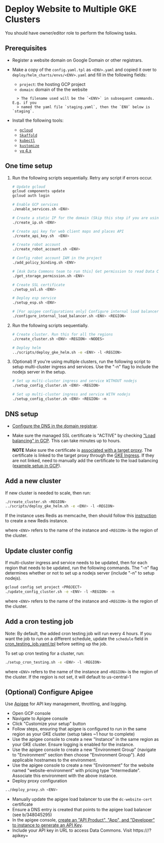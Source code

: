 # Deploy Website to Multiple GKE Clusters

You should have owner/editor role to perform the following tasks.

## Prerequisites

- Register a website domain on Google Domain or other registrars.

- Make a copy of the `config.yaml.tpl` as `<ENV>.yaml` and copied it over to
  `deploy/helm_charts/envs/<ENV>.yaml` and fill in the following fields:

  - `project`: the hosting GCP project
  - `domain`: domain of the the website

  ```text
    > The filename used will be the `<ENV>` in subsequent commands. E.g. if you
    > named the yaml file `staging.yaml`, then the `ENV` below is `staging`.
  ```

- Install the following tools:

  - [`gcloud`](https://cloud.google.com/sdk/docs/install)
  - [`Skaffold`](https://skaffold.dev/docs/install/)
  - [`kubectl`](https://kubernetes.io/docs/tasks/tools/install-kubectl/)
  - [`kustomize`](https://kustomize.io/)
  - [`yq` 4.x](https://github.com/mikefarah/yq#install)

## One time setup

1. Run the following scripts sequentially. Retry any script if errors occur.

   ```bash
   # Update gcloud
   gcloud components update
   gcloud auth login

   # Enable GCP services
   ./enable_services.sh <ENV>

   # Create a static IP for the domain (Skip this step if you are using apigee proxy)
   ./create_ip.sh <ENV>

   # Create api key for web client maps and places API
   ./create_api_key.sh  <ENV>

   # Create robot account
   ./create_robot_account.sh <ENV>

   # Config robot account IAM in the project
   ./add_policy_binding.sh <ENV>

   # [Ask Data Commons team to run this] Get permission to read Data Commons data
   ./get_storage_permission.sh <ENV>

   # Create SSL certificate
   ./setup_ssl.sh <ENV>

   # Deploy esp service
   ./setup_esp.sh <ENV>

   # [For apigee configurations only] Configure internal load balancer network and dns settings
   ./configure_internal_load_balancer.sh <ENV> <REGION>
   ```

1. Run the following scripts sequentially.

   ```bash
   # Create cluster. Run this for all the regions
   ./create_cluster.sh <ENV> <REGION> <NODES>

   # Deploy helm
   ../scripts/deploy_gke_helm.sh -e <ENV> -l <REGION>
   ```

1. (Optional) If you're using multiple clusters, run the following script to
   setup multi-cluster ingress and services. Use the "-n" flag to include the nodejs server in the setup.

   ```bash
   # Set up multi-cluster ingress and service WITHOUT nodejs
   ./setup_config_cluster.sh <ENV> <REGION>

   # Set up multi-cluster ingress and service WITH nodejs
   ./setup_config_cluster.sh <ENV> <REGION> -n
   ```

## DNS setup

- [Configure the DNS in the domain
  registrar](https://cloud.google.com/load-balancing/docs/ssl-certificates/google-managed-certs#update-dns).

- Make sure the managed SSL certificate is "ACTIVE" by checking ["Load
  balancing" in
  GCP](https://pantheon.corp.google.com/net-services/loadbalancing/advanced/sslCertificates/list?project=<PROJECT_ID>&sslCertificateTablesize=50).
  This can take minutes up to hours.

  **NOTE** Make sure the certificate is [associated with a target
  proxy](https://cloud.google.com/load-balancing/docs/ssl-certificates/troubleshooting#certificate-managed-status).
  The certificate is linked to the target proxy through the [GKE
  Ingress](mci.yaml.tpl). If they are not linked, need to manually add the
  certificate to the load balancing ([example setup in GCP](ssl.png)).

## Add a new cluster

If new cluster is needed to scale, then run:

```bash
./create_cluster.sh <REGION>
../scripts/deploy_gke_helm.sh -e <ENV> -l <REGION>
```

If the instance uses Redis as memcache, then should follow this [instruction](../docs/redis.md)
to create a new Redis instance.

where `<ENV>` refers to the name of the instance and `<REGION>` is the region of the cluster.

## Update cluster config

If multi-cluster ingress and service needs to be updated, then for each region that needs to be updated, run the following commands. The "-n" flag determines whether or not to set up a nodejs server (include "-n" to setup nodejs).

```bash
gcloud config set project <PROJECT>
./update_config_cluster.sh -e <ENV> -l <REGION> -n
```

where `<ENV>` refers to the name of the instance and `<REGION>` is the region of the cluster.

## Add a cron testing job

Note: By default, the added cron testing job will run every 4 hours. If you want the job to run on a different schedule, update the `schedule` field in [cron_testing_job.yaml.tpl](./cron_testing_job.yaml.tpl) before setting up the job.

To set up cron testing for a cluster, run:

```bash
./setup_cron_testing.sh -e <ENV> -l <REGION>
```

where `<ENV>` refers to the name of the instance and `<REGION>` is the region of the cluster.
If the region is not set, it will default to us-central-1

## (Optional) Configure Apigee

Use [Apigee](https://cloud.google.com/apigee) for API key management, throttling, and logging.

- Open GCP console
- Navigate to Apigee console
- Click "Customize your setup" button
- Follow steps, ensuring that apigee is configured to run in the same region as your GKE cluster (setup takes ~1 hour to complete)
- Use the apigee console to create a new "Instance" in the same region as your GKE cluster. Ensure logging is enabled for the instance.
- Use the apigee console to create a new "Environment Group" (navigate to "Environment" section then choose "Environment Group"). Add applicable hostnames to the environment.
- Use the apigee console to create a new "Environment" for the website named "website-environment" with pricing type "Intermediate". Associate this environment with the above instance.
- Deploy proxy configuration

```bash
../deploy_proxy.sh <ENV>
```

- Manually update the apigee load balancer to use the `dc-website-cert` certificate
- Ensure a DNS entry is created that points to the apigee load balancer (see b/348045295)
- In the apigee console, [create an "API Product", "App", and "Developer" to instance to generate an API Key](https://cloud.google.com/apigee/docs/api-platform/security/api-keys).
- Include your API key in URL to access Data Commons. Visit https://<your-host>/?apikey=<your-api-key>
